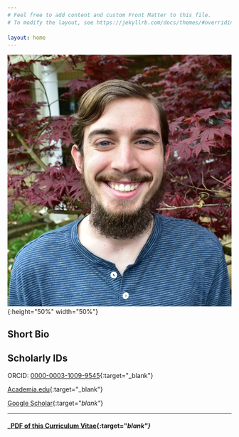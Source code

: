 ```yaml
---
# Feel free to add content and custom Front Matter to this file.
# To modify the layout, see https://jekyllrb.com/docs/themes/#overriding-theme-defaults

layout: home
---
```

![profile picture](/images/headshot2020.JPG){:height="50%" width="50%"}

## Short Bio



## Scholarly IDs

ORCID: [0000-0003-1009-9545](https://orcid.org/0000-0003-1009-9545){:target="_blank"}

[Academia.edu](){:target="_blank"}

[Google Scholar](){:target="_blank"_}

---
#### _[PDF of this Curriculum Vitae](){:target="_blank"}_
